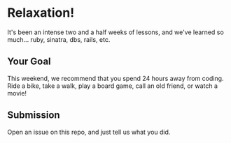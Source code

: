 # Relaxation!

It's been an intense two and a half weeks of lessons, and we've learned so much... ruby, sinatra, dbs, rails, etc.

## Your Goal

This weekend, we recommend that you spend 24 hours away from coding. Ride a bike, take a walk, play a board game, call an old friend, or watch a movie!

## Submission

Open an issue on this repo, and just tell us what you did.
